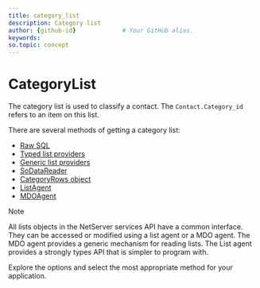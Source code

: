 ```yaml
---
title: category_list
description: Category list
author: {github-id}             # Your GitHub alias.
keywords:
so.topic: concept
---
```


# CategoryList

The category list is used to classify a contact. The `Contact.Category_id` refers to an item on this list.

There are several methods of getting a category list:

* [Raw SQL][7]
* [Typed list providers][1]
* [Generic list providers][2]
* [SoDataReader][3]
* [CategoryRows object][4]
* [ListAgent][5]
* [MDOAgent][6]

> [!NOTE]
> All lists objects in the NetServer services API have a common interface. They can be accessed or modified using a list agent or a MDO agent. The MDO agent provides a generic mechanism for reading lists. The List agent provides a strongly types API that is simpler to program with.

Explore the options and select the most appropriate method for your application.

<!-- Referenced links -->
[1]: entity/get-catlist-typed-provider.md
[2]: entity/get-catlist-generic-provider.md
[3]: osql/get-catlist-sodatareader.md
[4]: row/get-catlist-categoryrows.md
[5]: services/listagent/get-catlist-listagent.md
[6]: services/mdoagent/get-catlist-mdoagent.md
[7]: sql/get-catlist-sql.md
